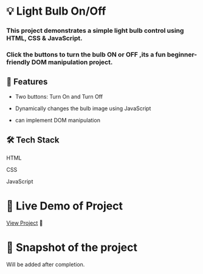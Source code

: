 
# 💡 Light Bulb On/Off

### This project demonstrates a simple light bulb control using HTML, CSS & JavaScript.

### Click the buttons to turn the bulb ON or OFF ,its a fun beginner-friendly DOM manipulation project.

## 📌 Features

- Two buttons: Turn On and Turn Off

- Dynamically changes the bulb image using JavaScript

- can implement DOM manipulation

## 🛠️ Tech Stack

HTML

CSS

JavaScript

# 🔗 Live Demo of Project
[View Project](https://vermillion-sunflower-21bf22.netlify.app/) 🚀 

# 📸 Snapshot of the project
Will be added after completion.
